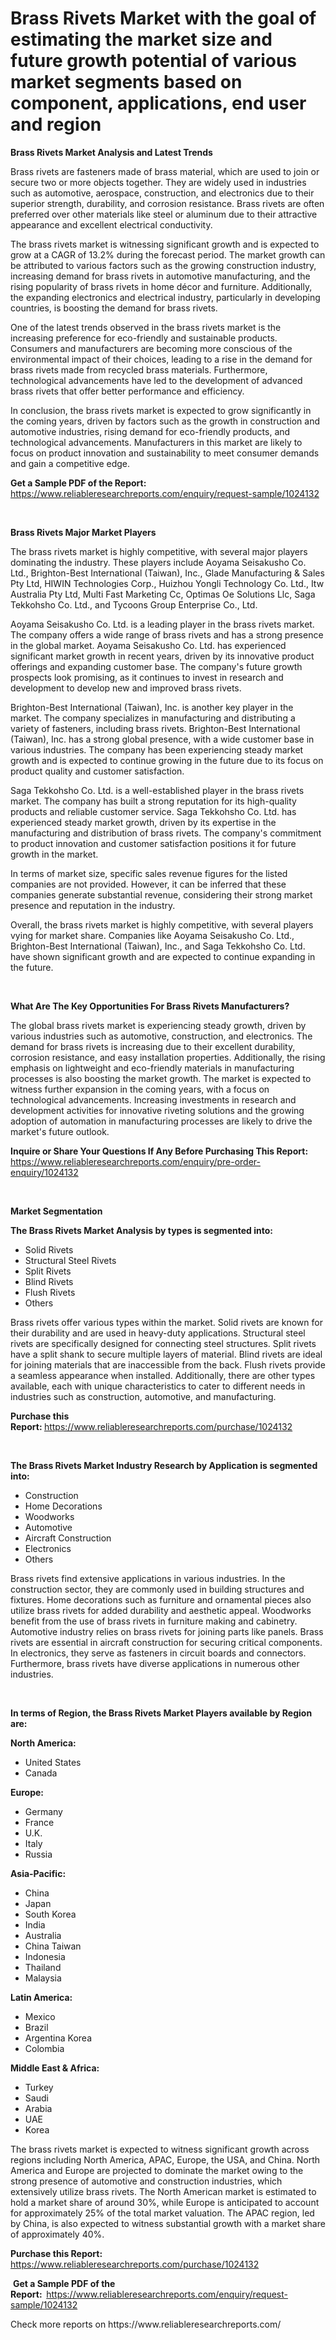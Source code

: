 <p><h1>Brass Rivets Market with the goal of estimating the market size and future growth potential of various market segments based on component, applications, end user and region</h1></p><p><strong>Brass Rivets Market Analysis and Latest Trends</strong></p>
<p><p>Brass rivets are fasteners made of brass material, which are used to join or secure two or more objects together. They are widely used in industries such as automotive, aerospace, construction, and electronics due to their superior strength, durability, and corrosion resistance. Brass rivets are often preferred over other materials like steel or aluminum due to their attractive appearance and excellent electrical conductivity.</p><p>The brass rivets market is witnessing significant growth and is expected to grow at a CAGR of 13.2% during the forecast period. The market growth can be attributed to various factors such as the growing construction industry, increasing demand for brass rivets in automotive manufacturing, and the rising popularity of brass rivets in home décor and furniture. Additionally, the expanding electronics and electrical industry, particularly in developing countries, is boosting the demand for brass rivets.</p><p>One of the latest trends observed in the brass rivets market is the increasing preference for eco-friendly and sustainable products. Consumers and manufacturers are becoming more conscious of the environmental impact of their choices, leading to a rise in the demand for brass rivets made from recycled brass materials. Furthermore, technological advancements have led to the development of advanced brass rivets that offer better performance and efficiency.</p><p>In conclusion, the brass rivets market is expected to grow significantly in the coming years, driven by factors such as the growth in construction and automotive industries, rising demand for eco-friendly products, and technological advancements. Manufacturers in this market are likely to focus on product innovation and sustainability to meet consumer demands and gain a competitive edge.</p></p>
<p><strong>Get a Sample PDF of the Report:&nbsp;</strong> <a href="https://www.reliableresearchreports.com/enquiry/request-sample/1024132">https://www.reliableresearchreports.com/enquiry/request-sample/1024132</a></p>
<p>&nbsp;</p>
<p><strong>Brass Rivets Major Market Players</strong></p>
<p><p>The brass rivets market is highly competitive, with several major players dominating the industry. These players include Aoyama Seisakusho Co. Ltd., Brighton-Best International (Taiwan), Inc., Glade Manufacturing & Sales Pty Ltd, HIWIN Technologies Corp., Huizhou Yongli Technology Co. Ltd., Itw Australia Pty Ltd, Multi Fast Marketing Cc, Optimas Oe Solutions Llc, Saga Tekkohsho Co. Ltd., and Tycoons Group Enterprise Co., Ltd.</p><p>Aoyama Seisakusho Co. Ltd. is a leading player in the brass rivets market. The company offers a wide range of brass rivets and has a strong presence in the global market. Aoyama Seisakusho Co. Ltd. has experienced significant market growth in recent years, driven by its innovative product offerings and expanding customer base. The company's future growth prospects look promising, as it continues to invest in research and development to develop new and improved brass rivets.</p><p>Brighton-Best International (Taiwan), Inc. is another key player in the market. The company specializes in manufacturing and distributing a variety of fasteners, including brass rivets. Brighton-Best International (Taiwan), Inc. has a strong global presence, with a wide customer base in various industries. The company has been experiencing steady market growth and is expected to continue growing in the future due to its focus on product quality and customer satisfaction.</p><p>Saga Tekkohsho Co. Ltd. is a well-established player in the brass rivets market. The company has built a strong reputation for its high-quality products and reliable customer service. Saga Tekkohsho Co. Ltd. has experienced steady market growth, driven by its expertise in the manufacturing and distribution of brass rivets. The company's commitment to product innovation and customer satisfaction positions it for future growth in the market.</p><p>In terms of market size, specific sales revenue figures for the listed companies are not provided. However, it can be inferred that these companies generate substantial revenue, considering their strong market presence and reputation in the industry.</p><p>Overall, the brass rivets market is highly competitive, with several players vying for market share. Companies like Aoyama Seisakusho Co. Ltd., Brighton-Best International (Taiwan), Inc., and Saga Tekkohsho Co. Ltd. have shown significant growth and are expected to continue expanding in the future.</p></p>
<p>&nbsp;</p>
<p><strong>What Are The Key Opportunities For Brass Rivets Manufacturers?</strong></p>
<p><p>The global brass rivets market is experiencing steady growth, driven by various industries such as automotive, construction, and electronics. The demand for brass rivets is increasing due to their excellent durability, corrosion resistance, and easy installation properties. Additionally, the rising emphasis on lightweight and eco-friendly materials in manufacturing processes is also boosting the market growth. The market is expected to witness further expansion in the coming years, with a focus on technological advancements. Increasing investments in research and development activities for innovative riveting solutions and the growing adoption of automation in manufacturing processes are likely to drive the market's future outlook.</p></p>
<p><strong>Inquire or Share Your Questions If Any Before Purchasing This Report:</strong> <a href="https://www.reliableresearchreports.com/enquiry/pre-order-enquiry/1024132">https://www.reliableresearchreports.com/enquiry/pre-order-enquiry/1024132</a></p>
<p>&nbsp;</p>
<p><strong>Market Segmentation</strong></p>
<p><strong>The Brass Rivets Market Analysis by types is segmented into:</strong></p>
<p><ul><li>Solid Rivets</li><li>Structural Steel Rivets</li><li>Split Rivets</li><li>Blind Rivets</li><li>Flush Rivets</li><li>Others</li></ul></p>
<p><p>Brass rivets offer various types within the market. Solid rivets are known for their durability and are used in heavy-duty applications. Structural steel rivets are specifically designed for connecting steel structures. Split rivets have a split shank to secure multiple layers of material. Blind rivets are ideal for joining materials that are inaccessible from the back. Flush rivets provide a seamless appearance when installed. Additionally, there are other types available, each with unique characteristics to cater to different needs in industries such as construction, automotive, and manufacturing.</p></p>
<p><strong>Purchase this Report:&nbsp;</strong><a href="https://www.reliableresearchreports.com/purchase/1024132">https://www.reliableresearchreports.com/purchase/1024132</a></p>
<p>&nbsp;</p>
<p><strong>The Brass Rivets Market Industry Research by Application is segmented into:</strong></p>
<p><ul><li>Construction</li><li>Home Decorations</li><li>Woodworks</li><li>Automotive</li><li>Aircraft Construction</li><li>Electronics</li><li>Others</li></ul></p>
<p><p>Brass rivets find extensive applications in various industries. In the construction sector, they are commonly used in building structures and fixtures. Home decorations such as furniture and ornamental pieces also utilize brass rivets for added durability and aesthetic appeal. Woodworks benefit from the use of brass rivets in furniture making and cabinetry. Automotive industry relies on brass rivets for joining parts like panels. Brass rivets are essential in aircraft construction for securing critical components. In electronics, they serve as fasteners in circuit boards and connectors. Furthermore, brass rivets have diverse applications in numerous other industries.</p></p>
<p>&nbsp;</p>
<p><strong>In terms of Region, the Brass Rivets Market Players available by Region are:</strong></p>
<p>
    <p> <strong> North America: </strong>
        <ul>
            <li>United States</li>
            <li>Canada</li>
        </ul>
        </p> 
    <p> <strong> Europe: </strong>
        <ul>
            <li>Germany</li>
            <li>France</li>
            <li>U.K.</li>
            <li>Italy</li>
            <li>Russia</li>
        </ul>
        </p> 
    <p> <strong> Asia-Pacific: </strong>
        <ul>
            <li>China</li>
            <li>Japan</li>
            <li>South Korea</li>
            <li>India</li>
            <li>Australia</li>
            <li>China Taiwan</li>
            <li>Indonesia</li>
            <li>Thailand</li>
            <li>Malaysia</li>
        </ul>
        </p> 
    <p> <strong> Latin America: </strong>
        <ul>
            <li>Mexico</li>
            <li>Brazil</li>
            <li>Argentina Korea</li>
            <li>Colombia</li>
        </ul>
        </p> 
    <p> <strong> Middle East & Africa: </strong>
        <ul>
            <li>Turkey</li>
            <li>Saudi</li>
            <li>Arabia</li>
            <li>UAE</li>
            <li>Korea</li>
        </ul>
    </p>
    </p>
<p><p>The brass rivets market is expected to witness significant growth across regions including North America, APAC, Europe, the USA, and China. North America and Europe are projected to dominate the market owing to the strong presence of automotive and construction industries, which extensively utilize brass rivets. The North American market is estimated to hold a market share of around 30%, while Europe is anticipated to account for approximately 25% of the total market valuation. The APAC region, led by China, is also expected to witness substantial growth with a market share of approximately 40%.</p></p>
<p><strong>Purchase this Report: </strong><a href="https://www.reliableresearchreports.com/purchase/1024132">https://www.reliableresearchreports.com/purchase/1024132</a></p>
<p>&nbsp;<strong>Get a Sample PDF of the Report:&nbsp;&nbsp;</strong><a href="https://www.reliableresearchreports.com/enquiry/request-sample/1024132">https://www.reliableresearchreports.com/enquiry/request-sample/1024132</a></p>
<p><strong></strong></p>
<p>Check more reports on https://www.reliableresearchreports.com/</p>